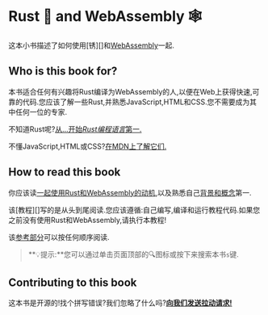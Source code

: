 # Rust 🦀 and WebAssembly 🕸

这本小书描述了如何使用[锈][]和[WebAssembly][]一起.

## Who is this book for?

本书适合任何有兴趣将Rust编译为WebAssembly的人,以便在Web上获得快速,可靠的代码.您应该了解一些Rust,并熟悉JavaScript,HTML和CSS.您不需要成为其中任何一位的专家.

不知道Rust呢?[从...开始*Rust编程语言*第一.][trpl]

不懂JavaScript,HTML或CSS?[在MDN上了解它们.][mdn]

## How to read this book

你应该读[一起使用Rust和WebAssembly的动机][why-rust-wasm],以及熟悉自己[背景和概念][background]第一.

该[教程][]写的是从头到尾阅读.您应该遵循:自己编写,编译和运行教程代码.如果您之前没有使用Rust和WebAssembly,请执行本教程!

该[参考部分][reference]可以按任何顺序阅读.

> **💡提示:**您可以通过单击页面顶部的🔍图标或按下来搜索本书`s`键.

## Contributing to this book

这本书是开源的!找个拼写错误?我们忽略了什么吗?[**向我们发送拉动请求!**][repo]

[rust]: https://www.rust-lang.org

[webassembly]: https://webassembly.org/

[trpl]: https://doc.rust-lang.org/book/

[mdn]: https://developer.mozilla.org/en-US/docs/Learn

[why-rust-wasm]: ./why-rust-and-webassembly.html

[background]: ./background-and-concepts.html

[tutorial]: ./game-of-life/introduction.html

[reference]: ./reference/index.html

[repo]: https://github.com/rustwasm/book
